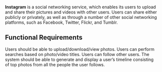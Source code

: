 **Instagram** is a social networking service, which enables its users to upload and share their pictures and videos with other users. Users can share either publicly or privately, as well as through a number of other social networking platforms, such as Facebook, Twitter, Flickr, and Tumblr.

## Functional Requirements

Users should be able to upload/download/view photos.
Users can perform searches based on photo/video titles.
Users can follow other users.
The system should be able to generate and display a user’s timeline consisting of top photos from all the people the user follows.

